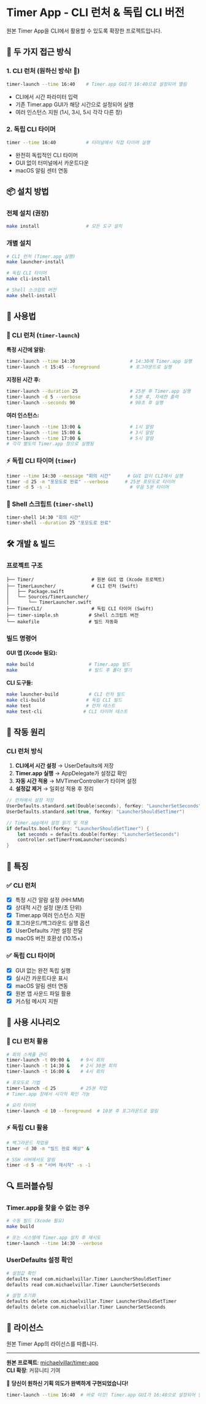# Timer App - CLI 런처 & 독립 CLI 버전

원본 Timer App을 CLI에서 활용할 수 있도록 확장한 프로젝트입니다.

## 🎯 두 가지 접근 방식

### 1. **CLI 런처** (원하신 방식! 🎉)

```bash
timer-launch --time 16:40    # Timer.app GUI가 16:40으로 설정되어 열림
```

- CLI에서 시간 파라미터 입력
- 기존 Timer.app GUI가 해당 시간으로 설정되어 실행
- 여러 인스턴스 지원 (1시, 3시, 5시 각각 다른 창)

### 2. **독립 CLI 타이머**

```bash
timer --time 16:40           # 터미널에서 직접 타이머 실행
```

- 완전히 독립적인 CLI 타이머
- GUI 없이 터미널에서 카운트다운
- macOS 알림 센터 연동

## 📦 설치 방법

### 전체 설치 (권장)

```bash
make install                 # 모든 도구 설치
```

### 개별 설치

```bash
# CLI 런처 (Timer.app 실행)
make launcher-install

# 독립 CLI 타이머  
make cli-install

# Shell 스크립트 버전
make shell-install
```

## 🚀 사용법

### 🎯 CLI 런처 (`timer-launch`)

**특정 시간에 알람:**

```bash
timer-launch --time 14:30                    # 14:30에 Timer.app 실행
timer-launch -t 15:45 --foreground           # 포그라운드로 실행
```

**지정된 시간 후:**

```bash
timer-launch --duration 25                   # 25분 후 Timer.app 실행  
timer-launch -d 5 --verbose                  # 5분 후, 자세한 출력
timer-launch --seconds 90                    # 90초 후 실행
```

**여러 인스턴스:**

```bash
timer-launch --time 13:00 &                  # 1시 알람
timer-launch --time 15:00 &                  # 3시 알람  
timer-launch --time 17:00 &                  # 5시 알람
# 각각 별도의 Timer.app 창으로 실행됨
```

### ⚡ 독립 CLI 타이머 (`timer`)

```bash
timer --time 14:30 --message "회의 시간"      # GUI 없이 CLI에서 실행
timer -d 25 -m "포모도로 완료" --verbose      # 25분 포모도로 타이머
timer -d 5 -s -1                             # 무음 5분 타이머
```

### 🐚 Shell 스크립트 (`timer-shell`)

```bash
timer-shell 14:30 "회의 시간"
timer-shell --duration 25 "포모도로 완료"
```

## 🛠 개발 & 빌드

### 프로젝트 구조

```
├── Timer/                     # 원본 GUI 앱 (Xcode 프로젝트)
├── TimerLauncher/             # CLI 런처 (Swift)
│   ├── Package.swift
│   └── Sources/TimerLauncher/
│       └── TimerLauncher.swift
├── TimerCLI/                  # 독립 CLI 타이머 (Swift)
├── timer-simple.sh           # Shell 스크립트 버전
└── makefile                  # 빌드 자동화
```

### 빌드 명령어

**GUI 앱 (Xcode 필요):**

```bash
make build                    # Timer.app 빌드
make                          # 빌드 후 폴더 열기
```

**CLI 도구들:**

```bash
make launcher-build           # CLI 런처 빌드
make cli-build               # 독립 CLI 빌드  
make test                    # 런처 테스트
make test-cli               # CLI 타이머 테스트
```

## 🔧 작동 원리

### CLI 런처 방식

1. **CLI에서 시간 설정** → UserDefaults에 저장
2. **Timer.app 실행** → AppDelegate가 설정값 확인
3. **자동 시간 적용** → MVTimerController가 타이머 설정
4. **설정값 제거** → 일회성 적용 후 정리

```swift
// 런처에서 설정 저장
UserDefaults.standard.set(Double(seconds), forKey: "LauncherSetSeconds")
UserDefaults.standard.set(true, forKey: "LauncherShouldSetTimer")

// Timer.app에서 설정 읽기 및 적용
if defaults.bool(forKey: "LauncherShouldSetTimer") {
    let seconds = defaults.double(forKey: "LauncherSetSeconds") 
    controller.setTimerFromLauncher(seconds)
}
```

## 🎉 특징

### ✅ CLI 런처

- [x] 특정 시간 알람 설정 (HH:MM)
- [x] 상대적 시간 설정 (분/초 단위)
- [x] Timer.app 여러 인스턴스 지원
- [x] 포그라운드/백그라운드 실행 옵션
- [x] UserDefaults 기반 설정 전달
- [x] macOS 버전 호환성 (10.15+)

### ✅ 독립 CLI 타이머  

- [x] GUI 없는 완전 독립 실행
- [x] 실시간 카운트다운 표시
- [x] macOS 알림 센터 연동
- [x] 원본 앱 사운드 파일 활용
- [x] 커스텀 메시지 지원

## 📱 사용 시나리오

### 🎯 CLI 런처 활용

```bash
# 회의 스케줄 관리
timer-launch -t 09:00 &    # 9시 회의
timer-launch -t 14:30 &    # 2시 30분 회의
timer-launch -t 16:00 &    # 4시 회의

# 포모도로 기법
timer-launch -d 25         # 25분 작업
# Timer.app 창에서 시각적 확인 가능

# 요리 타이머 
timer-launch -d 10 --foreground  # 10분 후 포그라운드로 알림
```

### ⚡ 독립 CLI 활용

```bash
# 백그라운드 작업용
timer -d 30 -m "빌드 완료 예상" &

# SSH 서버에서도 알림 
timer -d 5 -m "서버 재시작" -s -1
```

## 🔍 트러블슈팅

### Timer.app을 찾을 수 없는 경우

```bash
# 수동 빌드 (Xcode 필요)
make build

# 또는 시스템에 Timer.app 설치 후 재시도
timer-launch --time 14:30 --verbose
```

### UserDefaults 설정 확인

```bash
# 설정값 확인
defaults read com.michaelvillar.Timer LauncherShouldSetTimer
defaults read com.michaelvillar.Timer LauncherSetSeconds

# 설정 초기화
defaults delete com.michaelvillar.Timer LauncherShouldSetTimer
defaults delete com.michaelvillar.Timer LauncherSetSeconds
```

## 📄 라이선스

원본 Timer App의 라이선스를 따릅니다.

---

**원본 프로젝트**: [michaelvillar/timer-app](https://github.com/michaelvillar/timer-app)  
**CLI 확장**: 커뮤니티 기여

🎉 **당신이 원하신 기획 의도가 완벽하게 구현되었습니다!**

```bash
timer-launch --time 16:40  # 바로 이것! Timer.app GUI가 16:40으로 설정되어 열립니다
```
